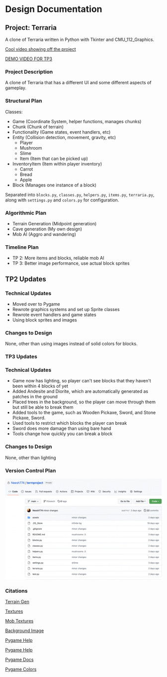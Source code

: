 # Design Documentation

## Project: Terraria

A clone of Terraria written in Python with Tkinter and CMU_112_Graphics.

[Cool video showing off the project](https://youtu.be/68lswXZ8bbA)

[DEMO VIDEO FOR TP3](https://drive.google.com/file/d/1tRAe3TX2sbNZg5mA4x9Xwen2_DBVjCGF/view?usp=sharing)

### Project Description

A clone of Terraria that has a different UI and some different aspects of gameplay.

### Structural Plan

Classes:

- Game (Coordinate System, helper functions, manages chunks)
- Chunk (Chunk of terrain)
- Functionality (Game states, event handlers, etc)
- Entity (Collision detection, movement, gravity, etc)
  - Player
  - Mushroom
  - Slime
  - Item (Item that can be picked up)
- InventoryItem (Item within player inventory)
  - Carrot
  - Bread
  - Apple
- Block (Manages one instance of a block)

Separated into `blocks.py`, `classes.py`, `helpers.py`, `items.py`, `terraria.py`, along with `settings.py` and `colors.py` for configuration.

### Algorithmic Plan

- Terrain Generation (Midpoint generation)
- Cave generation (My own design)
- Mob AI (Aggro and wandering)

### Timeline Plan

- TP 2: More items and blocks, reliable mob AI
- TP 3: Better image performance, use actual block sprites

## TP2 Updates

### Technical Updates

- Moved over to Pygame
- Rewrote graphics systems and set up Sprite classes
- Rewrote event handlers and game states
- Using block sprites and images

### Changes to Design

None, other than using images instead of solid colors for blocks.

### TP3 Updates

### Technical Updates

- Game now has lighting, so player can't see blocks that they haven't been within 4 blocks of yet
- Added Andesite and Diorite, which are automatically generated as patches in the ground
- Placed trees in the background, so the player can move through them but still be able to break them
- Added tools to the game, such as Wooden Pickaxe, Sword, and Stone Pickaxe, Sword.
- Used tools to restrict which blocks the player can break
- Sword does more damage than using bare hand
- Tools change how quickly you can break a block

### Changes to Design

None, other than lighting

### Version Control Plan

![git](./github.png)

### Citations

[Terrain Gen](https://learn.64bitdragon.com/articles/computer-science/procedural-generation/the-diamond-square-algorithm)

[Textures](https://resourcepack.net/dandelion-resource-pack/)

[Mob Textures](https://pixelfrog-assets.itch.io/pixel-adventure-2)

[Background Image](https://www.deviantart.com/jonata-d/art/Mountain-Sprite-001-706211298)

[Pygame Help](https://kidscancode.org/blog/2016/08/pygame_1-2_working-with-sprites/)

[Pygame Help](https://www.geeksforgeeks.org/pygame-creating-sprites/)

[Pygame Docs](https://www.pygame.org/docs/)

[Pygame Colors](https://riptutorial.com/pygame/example/23788/transparency)
